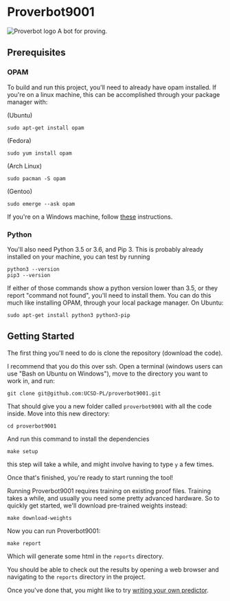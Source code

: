 # Proverbot9001
![Proverbot logo](proverbotlogo-01.png)
A bot for proving.

## Prerequisites

### OPAM
To build and run this project, you'll need to already have opam
installed. If you're on a linux machine, this can be accomplished
through your package manager with:

(Ubuntu)
```
sudo apt-get install opam
```

(Fedora)
```
sudo yum install opam
```

(Arch Linux)
```
sudo pacman -S opam
```

(Gentoo)
```
sudo emerge --ask opam
```

If you're on a Windows machine,
follow
[these](https://www.cs.umd.edu/class/spring2018/cmsc330/ocamlInstallationGuide.pdf) instructions.

### Python
You'll also need Python 3.5 or 3.6, and Pip 3. This is probably already installed
on your machine, you can test by running

```
python3 --version
pip3 --version
```

If either of those commands show a python version lower than 3.5, or
they report "command not found", you'll need to install them. You can
do this much like installing OPAM, through your local package manager. On Ubuntu:

```
sudo apt-get install python3 python3-pip
```

## Getting Started

The first thing you'll need to do is clone the repository (download the code).

I recommend that you do this over ssh. Open a terminal (windows users
can use "Bash on Ubuntu on Windows"), move to the directory you want
to work in, and run:

```
git clone git@github.com:UCSD-PL/proverbot9001.git
```

That should give you a new folder called `proverbot9001` with all the
code inside. Move into this new directory:

```
cd proverbot9001
```

And run this command to install the dependencies

```
make setup
```

this step will take a while, and might involve having to type `y` a
few times.

Once that's finished, you're ready to start running the tool!

Running Proverbot9001 requires training on existing proof
files. Training takes a while, and usually you need some pretty
advanced hardware. So to quickly get started, we'll download
pre-trained weights instead:

```
make download-weights
```

Now you can run Proverbot9001:

```
make report
```

Which will generate some html in the `reports` directory.

You should be able to check out the results by opening a web browser
and navigating to the `reports` directory in the project.

Once you've done that, you might like to
try [writing your own predictor](predictor.md).

